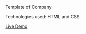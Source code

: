 Template of Company

Technologies used: HTML and CSS.

[Live Demo](http://139.59.24.57/Sakshi_wadhwa/Company_template/)

